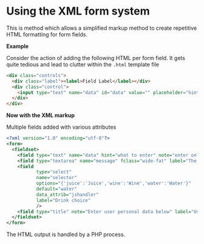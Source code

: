 # Using the XML form system
This is method which allows a simplified markup method to create repetitive HTML formatting for form fields.

**Example**

Consider the action of adding the following HTML per form field. It gets quite tedious and lead to clutter within the `.html` template file

```html
<div class="controls">
  <div class="label"><label>Field Label</label></div>
  <div class="control">
    <input type="text" name="data" id="data" value="" placeholder="hint of what to enter" />
  </div>
</div>
```

**Now with the XML markup**

Multiple fields added with various attributes

```xml
<?xml version="1.0" encoding="utf-8"?>
<form>
  <fieldset>
    <field type="text" name="data" hint="what to enter" note="enter only alpha characters" label="Field Label" />
    <field type="textarea" name="message" fclass="wide-fat" label="The Message" />
    <field 
           type="select" 
           name="selector" 
           options="{'juice':'Juice','wine':'Wine','water':'Water'}" 
           default="water" 
           data_attrib="jshandler" 
           label="Drink choice" 
           />
    <field type="title" note="Enter user personal data below" label="User Data Fields" />
  </fieldset>
</form>
```
The HTML output is handled by a PHP process.
